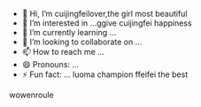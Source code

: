 - 👋 Hi, I’m cuijingfeilover,the girl most beautiful
- 👀 I’m interested in ...ggive cuijingfei happiness
- 🌱 I’m currently learning ...
- 💞️ I’m looking to collaborate on ...
- 📫 How to reach me ...
- 😄 Pronouns: ...
- ⚡ Fun fact: ...
luoma champion ffeifei the best
<!---iif i if i ifquanshijienizuikeai
tottiunico6/tottiunico6 is a ✨ special ✨ repository because its `README.md` (this file) appears on your GitHub profile.you are everything
You can click the Preview link to take a look at your changes.I LOVE YOU
--->
wowenroule
